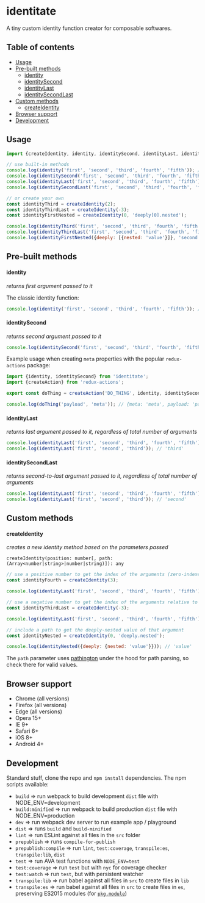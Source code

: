 # identitate

A tiny custom identity function creator for composable softwares.

## Table of contents

* [Usage](#usage)
* [Pre-built methods](#pre-built-methods)
  * [identity](#identity)
  * [identitySecond](#identitysecond)
  * [identityLast](#identitylast)
  * [identitySecondLast](#identitysecondlast)
* [Custom methods](#custom-methods)
  * [createIdentity](#createidentity)
* [Browser support](#browser-support)
* [Development](#development)

## Usage

```javascript
import {createIdentity, identity, identitySecond, identityLast, identitySecondLast} from 'identitate';

// use built-in methods
console.log(identity('first', 'second', 'third', 'fourth', 'fifth')); // 'first'
console.log(identitySecond('first', 'second', 'third', 'fourth', 'fifth')); // 'second'
console.log(identityLast('first', 'second', 'third', 'fourth', 'fifth')); // 'fifth'
console.log(identitySecondLast('first', 'second', 'third', 'fourth', 'fifth')); // 'fourth'

// or create your own
const identityThird = createIdentity(2);
const identityThirdLast = createIdentity(-3);
const identityFirstNested = createIdentity(0, 'deeply[0].nested');

console.log(identityThird('first', 'second', 'third', 'fourth', 'fifth')); // 'third'
console.log(identityThirdLast('first', 'second', 'third', 'fourth', 'fifth')); // 'third'
console.log(identityFirstNested({deeply: [{nested: 'value'}]}, 'second', 'third', 'fourth', 'fifth')); // 'value'
```

## Pre-built methods

#### identity

_returns first argument passed to it_

The classic identity function:

```javascript
console.log(identity('first', 'second', 'third', 'fourth', 'fifth')); // 'first'
```

#### identitySecond

_returns second argument passed to it_

```javascript
console.log(identitySecond('first', 'second', 'third', 'fourth', 'fifth')); // 'second'
```

Example usage when creating `meta` properties with the popular `redux-actions` package:

```javascript
import {identity, identitySecond} from 'identitate';
import {createAction} from 'redux-actions';

export const doThing = createAction('DO_THING', identity, identitySecond);

console.log(doThing('payload', 'meta')); // {meta: 'meta', payload: 'payload', type: 'DO_THING'}
```

#### identityLast

_returns last argument passed to it, regardless of total number of arguments_

```javascript
console.log(identityLast('first', 'second', 'third', 'fourth', 'fifth')); // 'fifth'
console.log(identityLast('first', 'second', 'third')); // 'third'
```

#### identitySecondLast

_returns second-to-last argument passed to it, regardless of total number of arguments_

```javascript
console.log(identityLast('first', 'second', 'third', 'fourth', 'fifth')); // 'fourth'
console.log(identityLast('first', 'second', 'third')); // 'second'
```

## Custom methods

#### createIdentity

_creates a new identity method based on the parameters passed_

`createIdentity(position: number[, path: (Array<number|string>|number|string)]): any`

```javascript
// use a positive number to get the index of the arguments (zero-indexed)
const identityFourth = createIdentity(3);

console.log(identityLast('first', 'second', 'third', 'fourth', 'fifth')); // 'fourth'

// use a negative number to get the index of the arguments relative to the last
const identityThirdLast = createIdentity(-3);

console.log(identityLast('first', 'second', 'third', 'fourth', 'fifth')); // 'third'

// include a path to get the deeply-nested value of that argument
const identityNested = createIdentity(0, 'deeply.nested');

console.log(identityNested({deeply: {nested: 'value'}})); // 'value'
```

The `path` parameter uses [pathington](https://github.com/planttheidea/pathington) under the hood for path parsing, so check there for valid values.

## Browser support

* Chrome (all versions)
* Firefox (all versions)
* Edge (all versions)
* Opera 15+
* IE 9+
* Safari 6+
* iOS 8+
* Android 4+

## Development

Standard stuff, clone the repo and `npm install` dependencies. The npm scripts available:

* `build` => run webpack to build development `dist` file with NODE_ENV=development
* `build:minified` => run webpack to build production `dist` file with NODE_ENV=production
* `dev` => run webpack dev server to run example app / playground
* `dist` => runs `build` and `build-minified`
* `lint` => run ESLint against all files in the `src` folder
* `prepublish` => runs `compile-for-publish`
* `prepublish:compile` => run `lint`, `test:coverage`, `transpile:es`, `transpile:lib`, `dist`
* `test` => run AVA test functions with `NODE_ENV=test`
* `test:coverage` => run `test` but with `nyc` for coverage checker
* `test:watch` => run `test`, but with persistent watcher
* `transpile:lib` => run babel against all files in `src` to create files in `lib`
* `transpile:es` => run babel against all files in `src` to create files in `es`, preserving ES2015 modules (for
  [`pkg.module`](https://github.com/rollup/rollup/wiki/pkg.module))
